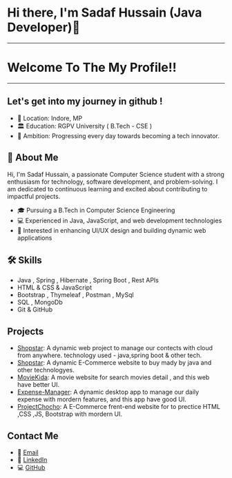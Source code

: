 # Hi there, I'm Sadaf Hussain (Java Developer)👋
---------------------------------------------------------
# Welcome To The My Profile!!
---------------------------------------------------------
## Let's get into my journey in github !
- 📍 Location: Indore, MP 
- 🏛️ Education: RGPV University ( B.Tech - CSE )
- 🚀 Ambition: Progressing every day towards becoming a tech innovator.

## 🚀 About Me
Hi, I'm Sadaf Hussain, a passionate Computer Science student with a strong enthusiasm for technology, software development, and problem-solving. I am dedicated to continuous learning and excited about contributing to impactful projects.

- 🎓 Pursuing a B.Tech in Computer Science Engineering
- 💻 Experienced in Java, JavaScript, and web development technologies
- 🌟 Interested in enhancing UI/UX design and building dynamic web applications


## 🛠️ Skills
- Java , Spring , Hibernate , Spring Boot , Rest APIs
- HTML & CSS & JavaScript
- Bootstrap , Thymeleaf , Postman , MySql
- SQL , MongoDb
- Git & GitHub

## Projects
- [Shopstar](https://github.com/Myworldisjarvis/SCM_BOOT): A dynamic web project to manage our contects with cloud from anywhere. technology used - java,spring boot & other tech.
- [Shopstar](https://github.com/Myworldisjarvis/Shopstar): A dynamic E-Commerce website to buy mady by java and other technologyes.
- [MovieKida](https://github.com/Myworldisjarvis/moviekida): A movie website for search movies detail , and this web have better UI.
- [Expense-Manager](https://github.com/Myworldisjarvis/Expense-_Manager): A dynamic desktop app to manage our daily expense with mordern features, and this app have good UI.
- [ProjectChocho](https://github.com/Myworldisjarvis/ProjectChocho): A E-Commerce frent-end website for to prectice HTML ,CSS ,JS, Bootstrap with mordern UI.
## Contact Me
- 📧 [Email](mailto:namesadaf@gmail.com)
- 💼 [LinkedIn](https://www.linkedin.com/in/sadaf-hussain-367286218/)
- 💻 [GitHub](https://github.com/Myworldisjarvis)
